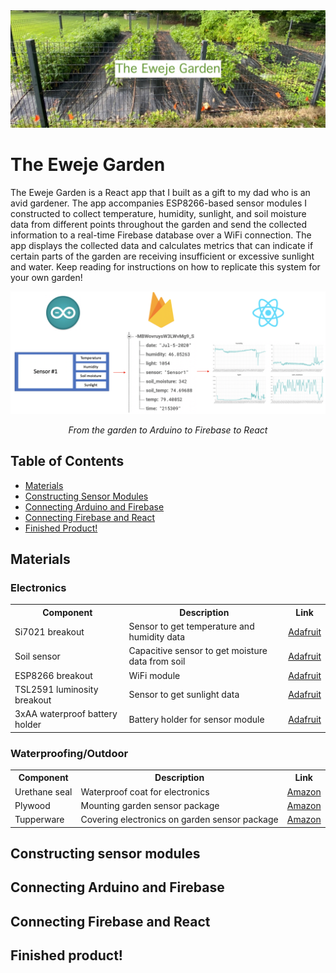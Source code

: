 <img src="header.jpg">
<h1>The Eweje Garden</h1>
<p>The Eweje Garden is a React app that I built as a gift to my dad who is an avid gardener. The app accompanies ESP8266-based sensor modules I constructed to collect temperature, humidity, sunlight, and soil moisture data from different points throughout the garden and send the collected information to a real-time Firebase database over a WiFi connection. The app displays the collected data and calculates metrics that can indicate if certain parts of the garden are receiving insufficient or excessive sunlight and water. Keep reading for instructions on how to replicate this system for your own garden!</p>
<img src="theewejegarden.png">
<p align=center><i>From the garden to Arduino to Firebase to React</i></p>
<h2>Table of Contents</h2>
<ul>
  <li><a href="#materials">Materials</a></li>
  <li><a href="#constructing-sensor-modules">Constructing Sensor Modules</a></li>
  <li><a href="#connecting-arduino-and-firebase">Connecting Arduino and Firebase</a></li>
  <li><a href="#connecting-firebase-and-react">Connecting Firebase and React</a></li>
  <li><a href="#finished-product">Finished Product!</a></li>
</ul>  
<h2>Materials</h2>
<h3>Electronics</h3>
<table>
  <tr>
    <th>Component</th>
    <th>Description</th>
    <th>Link</th>
  </tr>
  <tr>
    <td>Si7021 breakout</td>
    <td>Sensor to get temperature and humidity data</td>
    <td><a target="_blank" href="https://www.adafruit.com/product/3251">Adafruit</a></td>
  </tr>
  <tr>
    <td>Soil sensor</td>
    <td>Capacitive sensor to get moisture data from soil</td>
    <td><a target="_blank" href="https://www.adafruit.com/product/4026">Adafruit</a></td>
  </tr>
  <tr>
    <td>ESP8266 breakout</td>
    <td>WiFi module</td>
    <td><a target="_blank" href="https://www.adafruit.com/product/2821">Adafruit</a></td>
  </tr>
  <tr>
    <td>TSL2591 luminosity breakout</td>
    <td>Sensor to get sunlight data</td>
    <td><a target="_blank" href="https://www.adafruit.com/product/1980">Adafruit</a></td>
  </tr>
  <tr>
    <td>3xAA waterproof battery holder</td>
    <td>Battery holder for sensor module</td>
    <td><a target="_blank" href="https://www.adafruit.com/product/771">Adafruit</a></td>
  </tr>
</table>
<h3>Waterproofing/Outdoor</h3>
<table>
  <tr>
    <th>Component</th>
    <th>Description</th>
    <th>Link</th>
  </tr>
  <tr>
    <td>Urethane seal</td>
    <td>Waterproof coat for electronics</td>
    <td><a target="_blank" href="https://www.amazon.com/gp/product/B07JMVQN5K/ref=ppx_yo_dt_b_asin_title_o00_s00?ie=UTF8&psc=1">Amazon</a></td>
  </tr>
  <tr>
    <td>Plywood</td>
    <td>Mounting garden sensor package</td>
    <td><a target="_blank" href="https://www.amazon.com/gp/product/B07JMVQN5K/ref=ppx_yo_dt_b_asin_title_o00_s00?ie=UTF8&psc=1">Amazon</a></td>
  </tr>
  <tr>
    <td>Tupperware</td>
    <td>Covering electronics on garden sensor package</td>
    <td><a target="_blank" href="https://www.amazon.com/gp/product/B00N6KZMUO/ref=ppx_yo_dt_b_asin_title_o00_s00?ie=UTF8&psc=1">Amazon</a></td>
  </tr>
</table>
<h2>Constructing sensor modules</h2>
<h2>Connecting Arduino and Firebase</h2>
<h2>Connecting Firebase and React</h2>
<h2>Finished product!</h2>
